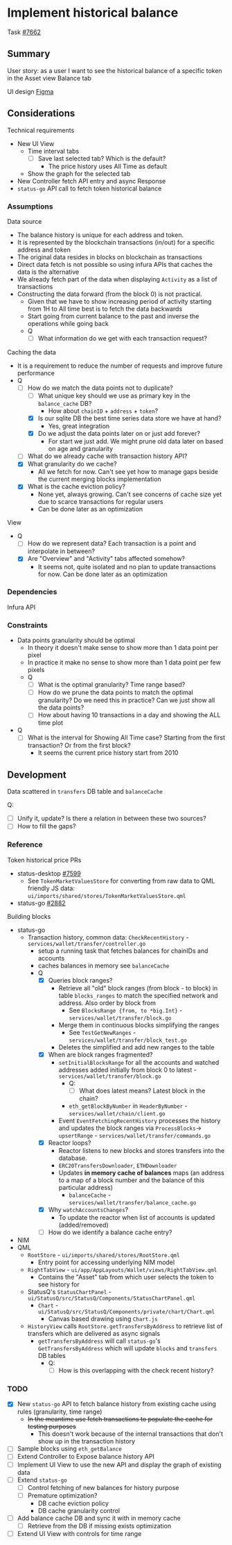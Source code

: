 # Implement historical balance

Task [#7662](https://github.com/status-im/status-desktop/issues/7662)

## Summary

User story: as a user I want to see the historical balance of a specific token in the Asset view Balance tab

UI design [Figma](https://www.figma.com/file/FkFClTCYKf83RJWoifWgoX/Wallet-v2?node-id=6770%3A76490)

## Considerations

Technical requirements

- New UI View
  - Time interval tabs
    - [ ] Save last selected tab? Which is the default?
      - The price history uses All Time as default
  - Show the graph for the selected tab
- New Controller fetch API entry and async Response
- `status-go` API call to fetch token historical balance

### Assumptions

Data source

- The balance history is unique for each address and token.
- It is represented by the blockchain transactions (in/out) for a specific address and token
- The original data resides in blocks on blockchain as transactions
- Direct data fetch is not possible so using infura APIs that caches the data is the alternative
- We already fetch part of the data when displaying `Activity` as a list of transactions
- Constructing the data forward (from the block 0) is not practical.
  - Given that we have to show increasing period of activity starting from 1H to All time best is to fetch the data backwards
  - Start going from current balance to the past and inverse the operations while going back
  - Q
    - [ ] What information do we get with each transaction request?

Caching the data

- It is a requirement to reduce the number of requests and improve future performance
- Q
  - [ ] How do we match the data points not to duplicate?
    - [ ] What unique key should we use as primary key in the `balance_cache` DB?
      - How about `chainID` + `address` + `token`?
    - [x] Is our sqlite DB the best time series data store we have at hand?
      - Yes, great integration
    - [x] Do we adjust the data points later on or just add forever?
      - For start we just add. We might prune old data later on based on age and granularity
  - [ ] What do we already cache with transaction history API?
  - [x] What granularity do we cache?
    - All we fetch for now. Can't see yet how to manage gaps beside the current merging blocks implementation
  - [x] What is the cache eviction policy?
    - None yet, always growing. Can't see concerns of cache size yet due to scarce transactions for regular users
    - Can be done later as an optimization

View

- Q
  - [ ] How do we represent data? Each transaction is a point and interpolate in between?
  - [x] Are "Overview" and "Activity" tabs affected somehow?
    - It seems not, quite isolated and no plan to update transactions for now. Can be done later as an optimization

### Dependencies

Infura API

### Constraints

- Data points granularity should be optimal
  - In theory it doesn't make sense to show more than 1 data point per pixel
  - In practice it make no sense to show more than 1 data point per few pixels
  - Q
    - [ ] What is the optimal granularity? Time range based?
    - [ ] How do we prune the data points to match the optimal granularity? Do we need this in practice? Can we just show all the data points?
    - [ ] How about having 10  transactions in a day and showing the ALL time plot
- Q
  - [ ] What is the interval for Showing All Time case? Starting from the first transaction? Or from the first block?
    - It seems the current price history start from 2010

## Development

Data scattered in `transfers` DB table and `balanceCache`

Q:

- [ ] Unify it, update? Is there a relation in between these two sources?
- [ ] How to fill the gaps?

### Reference

Token historical price PRs

- status-desktop [#7599](https://github.com/status-im/status-desktop/pull/7599/files)
  - See `TokenMarketValuesStore` for converting from raw data to QML friendly JS data: `ui/imports/shared/stores/TokenMarketValuesStore.qml`
- status-go [#2882](https://github.com/status-im/status-go/pull/2882/files)

Building blocks

- status-go
  - Transaction history, common data: `CheckRecentHistory` - `services/wallet/transfer/controller.go`
    - setup a running task that fetches balances for chainIDs and accounts
    - caches balances in memory see `balanceCache`
    - Q
      - [x] Queries block ranges?
        - Retrieve all "old" block ranges (from block - to block) in table `blocks_ranges` to match the specified network and address. Also order by block from
          - See `BlocksRange {from, to *big.Int}` - `services/wallet/transfer/block.go`
        - Merge them in continuous blocks simplifying the ranges
          - See `TestGetNewRanges` - `services/wallet/transfer/block_test.go`
        - Deletes the simplified and add new ranges to the table
      - [x] When are block ranges fragmented?
        - `setInitialBlocksRange` for all the accounts and watched addresses added initially from block 0 to latest - `services/wallet/transfer/block.go`
          - Q:
            - [ ] What does latest means? Latest block in the chain?
          - `eth_getBlockByNumber` in `HeaderByNumber` - `services/wallet/chain/client.go`
        - Event `EventFetchingRecentHistory` processes the history and updates the block ranges via `ProcessBlocks`-> `upsertRange` - `services/wallet/transfer/commands.go`
      - [x] Reactor loops?
        - Reactor listens to new blocks and stores transfers into the database.
        - `ERC20TransfersDownloader`, `ETHDownloader`
        - Updates **in memory cache of balances** maps (an address to a map of a block number and the balance of this particular address)
          - `balanceCache` - `services/wallet/transfer/balance_cache.go`
      - [x] Why `watchAccountsChanges`?
        - To update the reactor when list of accounts is updated (added/removed)
      - [ ] How do we identify a balance cache entry?
- NIM
- QML
  - `RootStore` - `ui/imports/shared/stores/RootStore.qml`
    - Entry point for accessing underlying NIM model
  - `RightTabView` - `ui/app/AppLayouts/Wallet/views/RightTabView.qml`
    - Contains the "Asset" tab from which user selects the token to see history for
  - StatusQ's `StatusChartPanel` - `ui/StatusQ/src/StatusQ/Components/StatusChartPanel.qml`
    - `Chart` - `ui/StatusQ/src/StatusQ/Components/private/chart/Chart.qml`
      - Canvas based drawing using `Chart.js`
  - `HistoryView` calls `RootStore.getTransfersByAddress` to retrieve list of transfers which are delivered as async signals
    - `getTransfersByAddress` will call `status-go`'s `GetTransfersByAddress` which will update `blocks` and `transfers` DB tables
      - Q:
        - [ ] How is this overlapping with the check recent history?

### TODO

- [x] New `status-go` API to fetch balance history from existing cache using rules (granularity, time range)
  - ~~In the meantime use fetch transactions to populate the cache for testing purposes~~
    - This doesn't work because of the internal transactions that don't show up in the transaction history
- [ ] Sample blocks using `eth_getBalance`
- [ ] Extend Controller to Expose balance history API
- [ ] Implement UI View to use the new API and display the graph of existing data
- [ ] Extend `status-go`
  - [ ] Control fetching of new balances for history purpose
  - [ ] Premature optimization?
    - DB cache eviction policy
    - DB cache granularity control
- [ ] Add balance cache DB and sync it with in memory cache
  - [ ] Retrieve from the DB if missing exists optimization
- [ ] Extend UI View with controls for time range